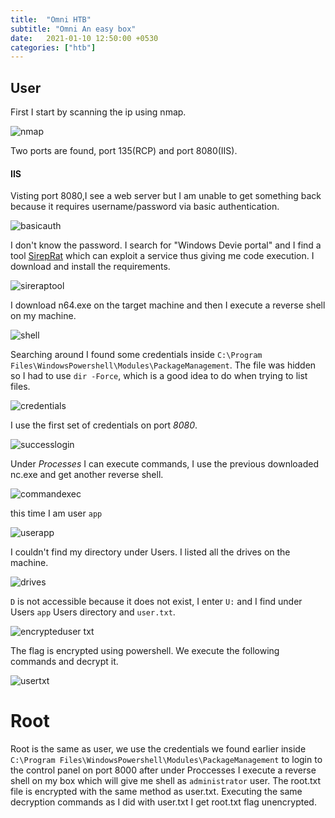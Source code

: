 ```yaml
---
title:  "Omni HTB"
subtitle: "Omni An easy box"
date:   2021-01-10 12:50:00 +0530
categories: ["htb"]
---
```



## User
First I start by scanning the ip using nmap.

![nmap](https://user-images.githubusercontent.com/16364370/102597688-ead55b80-4112-11eb-9986-2462434965e8.png)

Two ports are found, port 135(RCP) and port 8080(IIS).

#### IIS

Visting port 8080,I see a web server but I am unable to get something back because it requires username/password via basic authentication.

![basicauth](https://user-images.githubusercontent.com/16364370/102597672-e7da6b00-4112-11eb-81bb-df7ca72f1ba6.png)

I don't know the password. I search for "Windows Devie portal" and I find a tool [SirepRat](https://github.com/SafeBreach-Labs/SirepRAT) which can exploit a service thus giving me code execution.
I download and install the requirements.

![sireraptool](https://user-images.githubusercontent.com/16364370/102597693-eb6df200-4112-11eb-838e-30da882dd5cd.png)

I download n64.exe on the target machine and then I execute a reverse shell on my machine.

![shell](https://user-images.githubusercontent.com/16364370/102597689-eb6df200-4112-11eb-863b-3e40bcfdf0ad.png)

Searching around I found some credentials inside `C:\Program Files\WindowsPowershell\Modules\PackageManagement`. The file was hidden so I had to use `dir -Force`, which is a good idea to do when trying to list files.

![credentials](https://user-images.githubusercontent.com/16364370/102597680-e90b9800-4112-11eb-94fe-9ae926b6891c.png)

I use the first set of credentials on port *8080*.

![successlogin](https://user-images.githubusercontent.com/16364370/102597697-ec068880-4112-11eb-9f21-c35c05a4178d.png)

Under *Processes* I can execute commands, I use the previous downloaded nc.exe and get another reverse shell.

![commandexec](https://user-images.githubusercontent.com/16364370/102597677-e90b9800-4112-11eb-8e95-93ff1f651169.png)

this time I am user `app`

![userapp](https://user-images.githubusercontent.com/16364370/102597699-ec9f1f00-4112-11eb-97df-92ed718d4e5e.png)

I couldn't find my directory under Users. I listed all the drives on the machine.

![drives](https://user-images.githubusercontent.com/16364370/102597682-e9a42e80-4112-11eb-9bb4-30614969401b.png)

`D` is not accessible because it does not exist, I enter `U:` and I find under Users `app` Users directory and `user.txt`.

![encrypteduser txt](https://user-images.githubusercontent.com/16364370/102597684-ea3cc500-4112-11eb-9a32-a3b83771abc0.png)

The flag is encrypted using powershell. We execute the following commands and decrypt it.

![usertxt](https://user-images.githubusercontent.com/16364370/102598312-be6e0f00-4113-11eb-9b2e-aea544a510a8.png)


# Root

Root is the same as user, we use the credentials we found earlier inside `C:\Program Files\WindowsPowershell\Modules\PackageManagement` to login to the control panel on port 8000 after under Proccesses I execute a reverse shell on my box which will give me shell as `administrator` user. The root.txt file is encrypted with the same method as user.txt. Executing the same decryption commands as I did with user.txt I get root.txt flag unencrypted.